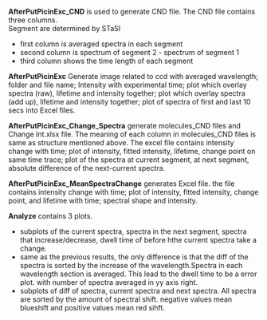 <b>AfterPutPicinExc_CND</b> is used to generate CND file. The CND file contains three columns.<br>
Segment are determined by STaSI
* first column is averaged spectra in each segment
* second column is spectrum of segment 2 - spectrum of segment 1
* third column shows the time length of each segment

<b>AfterPutPicinExc</b> Generate image related to 
ccd with averaged wavelength; folder and file name; Intensity with experimental time; 
plot which overlay spectra (raw), lifetime and intensity together; 
plot which overlay spectra (add up), lifetime and intensity together; 
plot of spectra of first and last 10 secs 
into Excel files.

<b>AfterPutPicinExc_Change_Spectra</b> generate molecules_CND files and Change Int.xlsx file. The meaning of each column in molecules_CND files is same as structure mentioned above. The excel file contains intensity change with time; 
plot of intensity, fitted intensity, lifetime, change point on same time trace; 
plot of the spectra at current segment, at next segment, absolute difference of the next-current spectra. 

<b>AfterPutPicinExc_MeanSpectraChange</b> generates Excel file. the file contains intensity change with time; plot of intensity, fitted intensity, change point, and lifetime with time; spectral shape and intensity.

<b>Analyze</b> contains 3 plots.
* subplots of the current spectra, spectra in the next segment, spectra that increase/decrease, dwell time of before hthe current spectra take a change.
* same as the previous results, the only difference is that the diff of the spectra is sorted by the increase of the wavelength.Spectra in each wavelength section is averaged. This lead to the dwell time to be a error plot. with number of spectra averaged in yy axis right.
* subplots of diff of spectra, current spectra and next spectra. All spectra are sorted by the amount of spectral shift. negative values mean blueshift and positive values mean red sihft.
